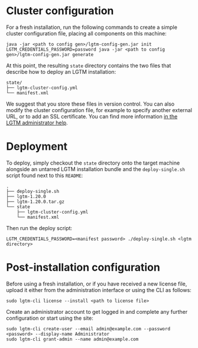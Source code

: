 

# Cluster configuration

For a fresh installation, run the following commands to create a
simple cluster configuration file, placing all components on this
machine:

```shellsession
java -jar <path to config gen>/lgtm-config-gen.jar init
LGTM_CREDENTIALS_PASSWORD=password java -jar <path to config gen>/lgtm-config-gen.jar generate
```

At this point, the resulting `state` directory contains the two files
that describe how to deploy an LGTM installation:

```shellsession
state/
├── lgtm-cluster-config.yml
└── manifest.xml
```

We suggest that you store these files in version control. You can also
modify the cluster configuration file, for example to specify another
external URL, or to add an SSL certificate. You can find more
information [in the LGTM administrator
help](https://help.semmle.com/lgtm-enterprise/admin/help/sys-admin/lgtm-cluster-config.html).


# Deployment

To deploy, simply checkout the `state` directory onto the target
machine alongside an untarred LGTM installation bundle and the
`deploy-single.sh` script found next to this `README`:

```shellsession
.
├── deploy-single.sh
├── lgtm-1.20.0
├── lgtm-1.20.0.tar.gz
└── state
    ├── lgtm-cluster-config.yml
    └── manifest.xml
```

Then run the deploy script:

```shellsession
LGTM_CREDENTIALS_PASSWORD=<manifest password> ./deploy-single.sh <lgtm directory>
```

# Post-installation configuration

Before using a fresh installation, or if you have received a new
license file, upload it either from the administration interface or
using the CLI as follows:

```shellsession
sudo lgtm-cli license --install <path to license file>
```

Create an administrator account to get logged in and complete any
further configuration or start using the site:

```shellsession
sudo lgtm-cli create-user --email admin@example.com --password <password> --display-name Administrator
sudo lgtm-cli grant-admin --name admin@example.com
```

